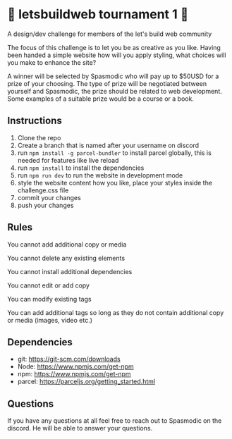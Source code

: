 #  :mega: letsbuildweb tournament 1 :mega:

A design/dev challenge for members of the let's build web community

The focus of this challenge is to let you be as creative as you like. Having been handed a simple website how will you apply styling, what choices will you make to enhance the site?

A winner will be selected by Spasmodic who will pay up to $50USD for a prize of your choosing. The type of prize will be negotiated between yourself and Spasmodic, the prize should be related to web development. Some examples of a suitable prize would be a course or a book.

## Instructions

1. Clone the repo
2. Create a branch that is named after your username on discord
3. run `npm install -g parcel-bundler` to install parcel globally, this is needed for features like live reload
4. run `npm install` to install the dependencies
5. run `npm run dev` to run the website in development mode
6. style the website content how you like, place your styles inside the challenge.css file
7. commit your changes
8. push your changes

## Rules

You cannot add additional copy or media

You cannot delete any existing elements

You cannot install additional dependencies

You cannot edit or add copy

You can modify existing tags

You can add additional tags so long as they do not contain additional copy or media (images, video etc.)

## Dependencies
- git: https://git-scm.com/downloads
- Node: https://www.npmjs.com/get-npm
- npm: https://www.npmjs.com/get-npm
- parcel: https://parceljs.org/getting_started.html

## Questions
If you have any questions at all feel free to reach out to Spasmodic on the discord. He will be able to answer your questions.
